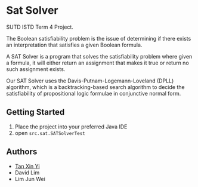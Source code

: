 Sat Solver
===

SUTD ISTD Term 4 Project. 

The Boolean satisfiability problem is the issue of determining if there exists an interpretation that satisfies a given Boolean formula. 

A SAT Solver is a program that solves the satisfiability problem where given a formula, it will either return an assignment that makes it true or return no such assignment exists.

Our SAT Solver uses the Davis-Putnam-Logemann-Loveland (DPLL) algorithm, which is a backtracking-based search algorithm to decide the satisfiability of propositional logic formulae in conjunctive normal form.

## Getting Started

1. Place the project into your preferred Java IDE
2. open `src.sat.SATSolverTest`



## Authors

- [Tan Xin Yi](https://github.com/xvnyv)
- David Lim
- Lim Jun Wei
